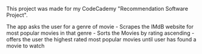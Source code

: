 This project was made for my CodeCademy "Recommendation Software Project".

The app asks the user for a genre of movie - 
Scrapes the IMdB website for most popular movies in that genre - 
Sorts the Movies by rating ascending - 
offers the user the highest rated most popular movies until user has found a movie to watch

